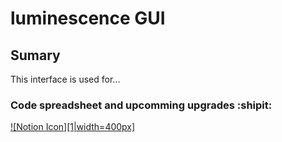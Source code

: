 # luminescence GUI

## Sumary
This interface is used for...

### Code spreadsheet and upcomming upgrades :shipit:


[![Notion Icon][1|width=400px]][2]

[1]:  https://upload.wikimedia.org/wikipedia/commons/4/45/Notion_app_logo.png
[2]:  https://romeoz.notion.site/Code-Interface-Graphique-Images-Hyperspectrale-9af8984f1df548c8be5e3ef9e254e8c1